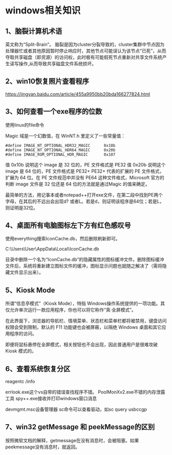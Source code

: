 # windows相关知识

## 1、脑裂计算机术语
英文称为“Split-Brain”。
脑裂是因为cluster分裂导致的，cluster集群中节点因为处理器忙或者其他原因暂时停止响应时，其他节点可能误认为该节点“已死”，从而夺取共享磁盘（即资源）的访问权，此时极有可能假死节点重新对共享文件系统产生读写操作,从而导致共享磁盘文件系统损坏。


## 2、win10恢复照片查看程序
https://jingyan.baidu.com/article/455a9950bb20bda166277824.html

## 3、如何查看一个exe程序的位数
使用linux的file命令

Magic 域是一个幻数值，在 WinNT.h 里定义了一些常量值：
```
#define IMAGE_NT_OPTIONAL_HDR32_MAGIC      0x10b
#define IMAGE_NT_OPTIONAL_HDR64_MAGIC      0x20b
#define IMAGE_ROM_OPTIONAL_HDR_MAGIC       0x107
```
值 0x10b 说明这个 image 是 32 位的，PE 文件格式是 PE32
值 0x20b 说明这个 image 是 64 位的，PE 文件格式是 PE32+
PE32+ 代表的扩展的 PE 文件格式，扩展为 64 位。在 PE 文件规范中并没有 PE64 这种文件格式，Microsoft 官方的判断 image 文件是 32 位还是 64 位的方法就是通过Magic 的值来确定。

最简单的方法，用记事本或者notepad++打开exe文件，在第二段中找到PE两个字母，在其后的不远出会出现d? 或者L。若是d，则证明该程序是64位；若是L，则证明是32位。

## 4、桌面所有电脑图标左下方有红色感叹号
使用everything搜索IconCache.db，然后删除刷新即可。

C:\Users\User\AppData\Local\IconCache.db

目录中删除一个名为“IconCache.db”的隐藏属性的图标缓冲文件。删除图标缓冲文件后，系统将重新建立图标文件的缓冲，图标显示问题也就随之解决了（需将隐藏文件显示出来）。

## 5、Kiosk Mode
所谓“信息亭模式”（Kiosk Mode），特指 Windows操作系统提供的一项功能。其仅允许单次运行一款应用程序，你也可以将它称作“真·全屏模式”。

在此界面下，浏览器的导航栏、情境菜单、状态栏和菜单栏都将被禁用，键盘访问权限会受到限制，默认的 F11 功能键也会被屏蔽，以隔绝 Windows 桌面和其它应用程序的访问。

即便将鼠标悬停在全屏模式，相关按钮也不会出现，因此普通用户是很难攻破 Kiosk 模式的。

## 6、查看系统恢复分区
reagentc /info

errlook.exe这个vs自带的错误查找程序不错。
PoolMonXv2.exe不错的内存泄露工具
spy++.exe接收并打印windows窗口消息

devmgmt.msc设备管理器
sc命令可以查看驱动，如sc query usbccgp

## 7、win32 getMessage 和 peekMessage的区别
按照微软文档的解释，getmessage在没有消息时，会被阻塞。如果peekmessage没有消息时，就返回。










